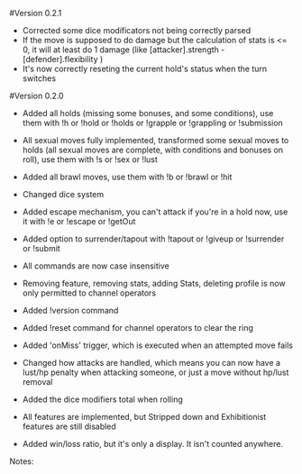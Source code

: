 #Version 0.2.1
- Corrected some dice modificators not being correctly parsed
- If the move is supposed to do damage but the calculation of stats is <= 0, it will at least do 1 damage (like [attacker].strength - [defender].flexibility )
- It's now correctly reseting the current hold's status when the turn switches

#Version 0.2.0

- Added all holds (missing some bonuses, and some conditions), use them with !h or !hold or !holds or !grapple or !grappling or !submission
- All sexual moves fully implemented, transformed some sexual moves to holds (all sexual moves are complete, with conditions and bonuses on roll), use them with !s or !sex or !lust
- Added all brawl moves, use them with !b or !brawl or !hit
- Changed dice system
- Added escape mechanism, you can't attack if you're in a hold now, use it with !e or !escape or !getOut
- Added option to surrender/tapout with !tapout or !giveup or !surrender or !submit
- All commands are now case insensitive


- Removing feature, removing stats, adding Stats, deleting profile is now only permitted to channel operators
- Added !version command
- Added !reset command for channel operators to clear the ring
- Added 'onMiss' trigger, which is executed when an attempted move fails
- Changed how attacks are handled, which means you can now have a lust/hp penalty when attacking someone, or just a move without hp/lust removal
- Added the dice modifiers total when rolling
- All features are implemented, but Stripped down and Exhibitionist features are still disabled

- Added win/loss ratio, but it's only a display. It isn't counted anywhere.


Notes:






